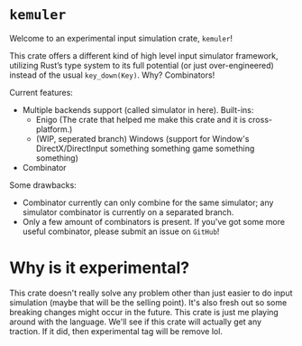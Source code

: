# `kemuler`

Welcome to an experimental input simulation crate, `kemuler`!

This crate offers a different kind of high level input simulator framework,
utilizing Rust’s type system to its full potential (or just over-engineered)
instead of the usual `key_down(Key)`.
Why?
Combinators!

Current features:
- Multiple backends support (called simulator in here).
  Built-ins:
  - Enigo (The crate that helped me make this crate and it is cross-platform.)
  - (WIP, seperated branch) Windows (support for Window's DirectX/DirectInput something something game something something)
- Combinator

Some drawbacks:
- Combinator currently can only combine for the same simulator;
  any simulator combinator is currently on a separated branch.
- Only a few amount of combinators is present.
  If you've got some more useful combinator, please submit an issue on `GitHub`!

# Why is it experimental?
This crate doesn't really solve any problem other than just easier to do
input simulation (maybe that will be the selling point).
It's also fresh out so some breaking changes might occur in the future.
This crate is just me playing around with the language.
We'll see if this crate will actually get any traction.
If it did, then experimental tag will be remove lol.
